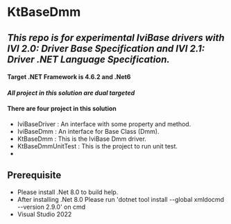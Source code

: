 # KtBaseDmm
## _This repo is for experimental IviBase drivers with IVI 2.0: Driver Base Specification and IVI 2.1: Driver .NET Language  Specification._

#### Target .NET Framework is 4.6.2 and .Net6
#### _All project in this solution are dual targeted_

#### There are four project in this solution
- IviBaseDriver : An interface with some property and method.
- IviBaseDmm : An interface for Base Class (Dmm). 
- KtBaseDmm : This is the IviBase Dmm driver.
- KtBaseDmmUnitTest : This is the project to run unit test.
- 
## Prerequisite 
- Please install .Net 8.0 to build help.
- After installing .Net 8.0 Please run 'dotnet tool install --global xmldocmd --version 2.9.0' on cmd
- Visual Studio 2022
